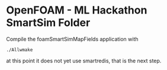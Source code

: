 # OpenFOAM - ML Hackathon SmartSim Folder

Compile the foamSmartSimMapFields application with 

```
./Allwmake
```

at this point it does not yet use smartredis, that is the next step. 

